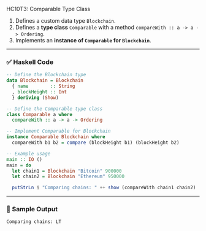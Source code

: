 HC10T3: Comparable Type Class

1. Defines a custom data type `Blockchain`.
2. Defines a **type class** `Comparable` with a method `compareWith :: a -> a -> Ordering`.
3. Implements an **instance of `Comparable` for `Blockchain`**.

---

### ✅ Haskell Code

```haskell
-- Define the Blockchain type
data Blockchain = Blockchain
  { name        :: String
  , blockHeight :: Int
  } deriving (Show)

-- Define the Comparable type class
class Comparable a where
  compareWith :: a -> a -> Ordering

-- Implement Comparable for Blockchain
instance Comparable Blockchain where
  compareWith b1 b2 = compare (blockHeight b1) (blockHeight b2)

-- Example usage
main :: IO ()
main = do
  let chain1 = Blockchain "Bitcoin" 900000
  let chain2 = Blockchain "Ethereum" 950000

  putStrLn $ "Comparing chains: " ++ show (compareWith chain1 chain2)
```

---

### 🧪 Sample Output

```
Comparing chains: LT
```
